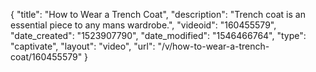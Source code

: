{
    "title": "How to Wear a Trench Coat",
    "description": "Trench coat is an essential piece to any mans wardrobe.",
    "videoid": "160455579",
    "date_created": "1523907790",
    "date_modified": "1546466764",
    "type": "captivate",
    "layout": "video",
    "url": "\/v\/how-to-wear-a-trench-coat\/160455579"
}